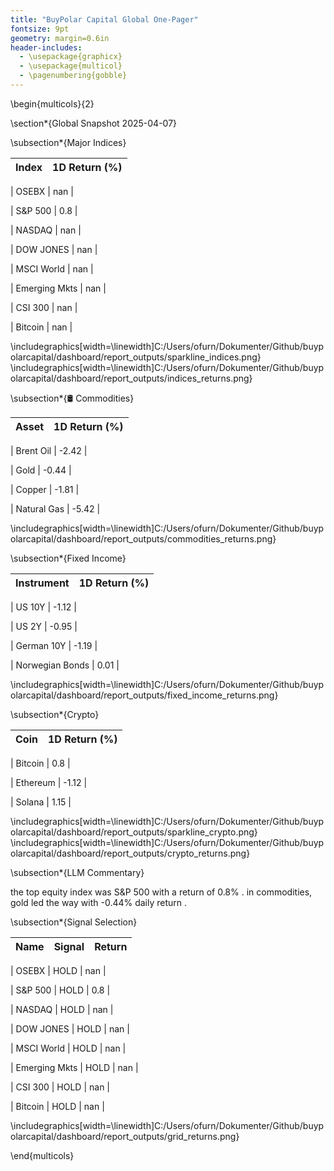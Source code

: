 ```yaml
---
title: "BuyPolar Capital Global One-Pager"
fontsize: 9pt
geometry: margin=0.6in
header-includes:
  - \usepackage{graphicx}
  - \usepackage{multicol}
  - \pagenumbering{gobble}
---
```


\begin{multicols}{2}

\section*{Global Snapshot 2025-04-07}

\subsection*{Major Indices}

| Index        | 1D Return (%) |
|--------------|---------------|

| OSEBX | nan |

| S\&P 500 | 0.8 |

| NASDAQ | nan |

| DOW JONES | nan |

| MSCI World | nan |

| Emerging Mkts | nan |

| CSI 300 | nan |

| Bitcoin | nan |


\includegraphics[width=\linewidth]C:/Users/ofurn/Dokumenter/Github/buypolarcapital/dashboard/report_outputs/sparkline_indices.png}
\includegraphics[width=\linewidth]C:/Users/ofurn/Dokumenter/Github/buypolarcapital/dashboard/report_outputs/indices_returns.png}

\subsection*{🛢 Commodities}

| Asset        | 1D Return (%) |
|--------------|---------------|

| Brent Oil | -2.42 |

| Gold | -0.44 |

| Copper | -1.81 |

| Natural Gas | -5.42 |


\includegraphics[width=\linewidth]C:/Users/ofurn/Dokumenter/Github/buypolarcapital/dashboard/report_outputs/commodities_returns.png}

\subsection*{Fixed Income}

| Instrument     | 1D Return (%) |
|----------------|---------------|

| US 10Y | -1.12 |

| US 2Y | -0.95 |

| German 10Y | -1.19 |

| Norwegian Bonds | 0.01 |


\includegraphics[width=\linewidth]C:/Users/ofurn/Dokumenter/Github/buypolarcapital/dashboard/report_outputs/fixed_income_returns.png}

\subsection*{Crypto}

| Coin       | 1D Return (%) |
|------------|---------------|

| Bitcoin | 0.8 |

| Ethereum | -1.12 |

| Solana | 1.15 |


\includegraphics[width=\linewidth]C:/Users/ofurn/Dokumenter/Github/buypolarcapital/dashboard/report_outputs/sparkline_crypto.png}
\includegraphics[width=\linewidth]C:/Users/ofurn/Dokumenter/Github/buypolarcapital/dashboard/report_outputs/crypto_returns.png}

\subsection*{LLM Commentary}

the top equity index was S&P 500 with a return of 0.8% . in commodities, gold led the way with -0.44% daily return .

\subsection*{Signal Selection}

| Name         | Signal  | Return |
|--------------|---------|--------|

| OSEBX | HOLD | nan |

| S&P 500 | HOLD | 0.8 |

| NASDAQ | HOLD | nan |

| DOW JONES | HOLD | nan |

| MSCI World | HOLD | nan |

| Emerging Mkts | HOLD | nan |

| CSI 300 | HOLD | nan |

| Bitcoin | HOLD | nan |


\includegraphics[width=\linewidth]C:/Users/ofurn/Dokumenter/Github/buypolarcapital/dashboard/report_outputs/grid_returns.png}

\end{multicols}